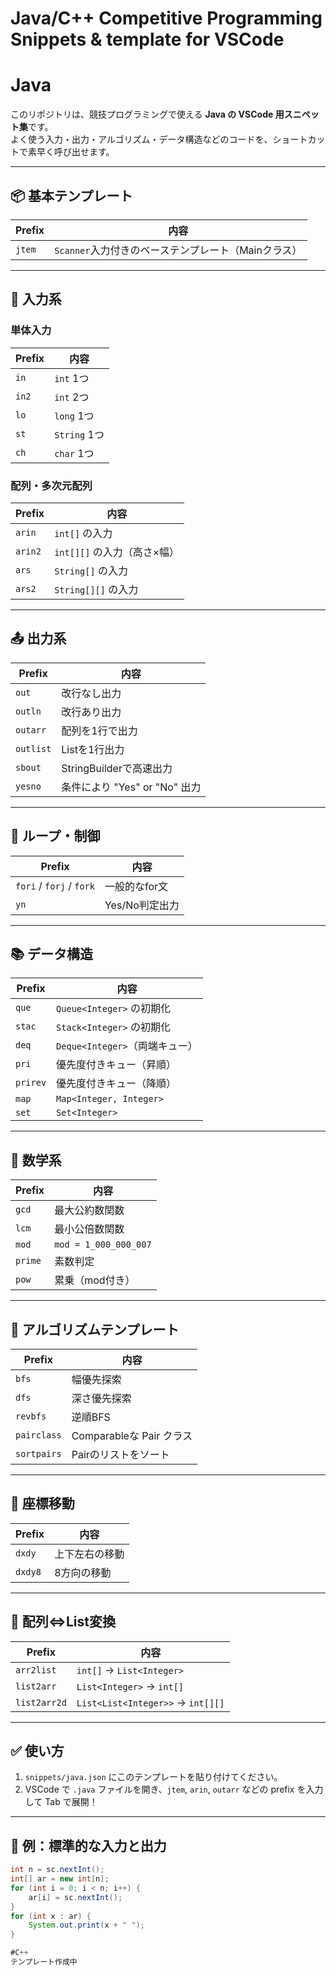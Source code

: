 # Java/C++ Competitive Programming Snippets & template for VSCode

# Java

このリポジトリは、競技プログラミングで使える **Java の VSCode 用スニペット集**です。  
よく使う入力・出力・アルゴリズム・データ構造などのコードを、ショートカットで素早く呼び出せます。

---

## 📦 基本テンプレート

| Prefix | 内容 |
|--------|------|
| `jtem` | `Scanner`入力付きのベーステンプレート（Mainクラス） |

---

## 🔽 入力系

### 単体入力

| Prefix | 内容 |
|--------|------|
| `in`   | `int` 1つ |
| `in2`  | `int` 2つ |
| `lo`   | `long` 1つ |
| `st`   | `String` 1つ |
| `ch`   | `char` 1つ |

### 配列・多次元配列

| Prefix  | 内容 |
|---------|------|
| `arin`  | `int[]` の入力 |
| `arin2` | `int[][]` の入力（高さ×幅） |
| `ars`   | `String[]` の入力 |
| `ars2`  | `String[][]` の入力 |

---

## 📤 出力系

| Prefix | 内容 |
|--------|------|
| `out`      | 改行なし出力 |
| `outln`    | 改行あり出力 |
| `outarr`   | 配列を1行で出力 |
| `outlist`  | Listを1行出力 |
| `sbout`    | StringBuilderで高速出力 |
| `yesno`    | 条件により "Yes" or "No" 出力 |

---

## 🔁 ループ・制御

| Prefix | 内容 |
|--------|------|
| `fori` / `forj` / `fork` | 一般的なfor文 |
| `yn` | Yes/No判定出力 |

---

## 📚 データ構造

| Prefix | 内容 |
|--------|------|
| `que`    | `Queue<Integer>` の初期化 |
| `stac`   | `Stack<Integer>` の初期化 |
| `deq`    | `Deque<Integer>`（両端キュー） |
| `pri`    | 優先度付きキュー（昇順） |
| `prirev` | 優先度付きキュー（降順） |
| `map`    | `Map<Integer, Integer>` |
| `set`    | `Set<Integer>` |

---

## 🧮 数学系

| Prefix | 内容 |
|--------|------|
| `gcd`  | 最大公約数関数 |
| `lcm`  | 最小公倍数関数 |
| `mod`  | `mod = 1_000_000_007` |
| `prime` | 素数判定 |
| `pow`  | 累乗（mod付き） |

---

## 🧭 アルゴリズムテンプレート

| Prefix | 内容 |
|--------|------|
| `bfs`      | 幅優先探索 |
| `dfs`      | 深さ優先探索 |
| `revbfs`   | 逆順BFS |
| `pairclass`| Comparableな Pair クラス |
| `sortpairs`| Pairのリストをソート |

---

## 📐 座標移動

| Prefix | 内容 |
|--------|------|
| `dxdy`   | 上下左右の移動 |
| `dxdy8`  | 8方向の移動 |

---

## 🔁 配列⇔List変換

| Prefix | 内容 |
|--------|------|
| `arr2list`     | `int[]` → `List<Integer>` |
| `list2arr`     | `List<Integer>` → `int[]` |
| `list2arr2d`   | `List<List<Integer>>` → `int[][]` |

---

## ✅ 使い方

1. `snippets/java.json` にこのテンプレートを貼り付けてください。
2. VSCode で `.java` ファイルを開き、`jtem`, `arin`, `outarr` などの prefix を入力して Tab で展開！

---

## 📌 例：標準的な入力と出力

```java
int n = sc.nextInt();
int[] ar = new int[n];
for (int i = 0; i < n; i++) {
    ar[i] = sc.nextInt();
}
for (int x : ar) {
    System.out.print(x + " ");
}

#C++
テンプレート作成中
